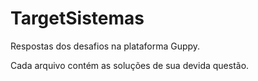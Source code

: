 # TargetSistemas

Respostas dos desafios na plataforma Guppy.

Cada arquivo contém as soluções de sua devida questão.